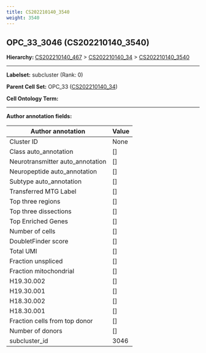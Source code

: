 ```yaml
---
title: CS202210140_3540
weight: 3540
---
```

## OPC_33_3046 (CS202210140_3540)
<b>Hierarchy: </b>
[CS202210140_467](cell_sets/CS202210140_467.md) >
[CS202210140_34](cell_sets/CS202210140_34.md) >
[CS202210140_3540](cell_sets/CS202210140_3540.md)

---


**Labelset:** subcluster (Rank: 0)

**Parent Cell Set:** OPC_33 ([CS202210140_34](cell_sets/CS202210140_34.md))



**Cell Ontology Term:** 

[MARKER GENES.]: #


---

[TRANSFERRED ANNOTATIONS.]: #


[AUTHOR ANNOTATION FIELDS.]: #


**Author annotation fields:**

| Author annotation | Value |
|-------------------|-------|
|Cluster ID|None|
|Class auto_annotation|[]|
|Neurotransmitter auto_annotation|[]|
|Neuropeptide auto_annotation|[]|
|Subtype auto_annotation|[]|
|Transferred MTG Label|[]|
|Top three regions|[]|
|Top three dissections|[]|
|Top Enriched Genes|[]|
|Number of cells|[]|
|DoubletFinder score|[]|
|Total UMI|[]|
|Fraction unspliced|[]|
|Fraction mitochondrial|[]|
|H19.30.002|[]|
|H19.30.001|[]|
|H18.30.002|[]|
|H18.30.001|[]|
|Fraction cells from top donor|[]|
|Number of donors|[]|
|subcluster_id|3046|
